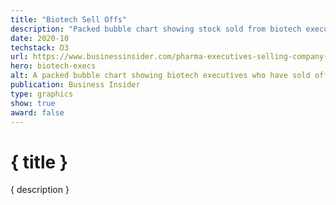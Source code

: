```yaml
---
title: "Biotech Sell Offs"
description: "Packed bubble chart showing stock sold from biotech executives"
date: 2020-10
techstack: D3
url: https://www.businessinsider.com/pharma-executives-selling-company-stock-amid-covid-19-pandemic-2020-10
hero: biotech-execs
alt: A packed bubble chart showing biotech executives who have sold off steck.
publication: Business Insider
type: graphics
show: true
award: false
---
```


# { title }

{ description }
